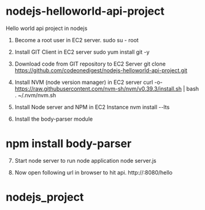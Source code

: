 # nodejs-helloworld-api-project
Hello world api project in nodejs



1. Become a root user in EC2 server. 
sudo su - root

2. Install GIT Client in EC2 server
sudo yum install git -y

3. Download code from GIT repository to EC2 Server
git clone https://github.com/codeonedigest/nodejs-helloworld-api-project.git

4. Install NVM (node version manager) in EC2 server
curl -o- https://raw.githubusercontent.com/nvm-sh/nvm/v0.39.3/install.sh | bash
. ~/.nvm/nvm.sh

5. Install Node server and NPM in EC2 Instance
nvm install --lts

6. Install the body-parser module
# npm install body-parser

7. Start node server to run node application
node server.js


8. Now open following url in browser to hit api.
 http://<EC2 Server Hostname>:8080/hello
# nodejs_project
